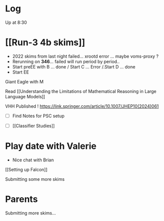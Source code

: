 

# Log

Up at 8:30

# [[Run-3 4b skims]]
- 2022 skims from last night failed... xrootd error ... maybe voms-proxy ?
- Rerunning on **346**... failed will run period by period.. 
- Start preEE with B ... done / Start C ... Error /.Start D ... done
- Start EE 

Giant Eagle with M

Read [[Understanding the Limitations of Mathematical Reasoning in Large Language Models]]

VHH Published ! https://link.springer.com/article/10.1007/JHEP10(2024)061

- [ ] Find Notes for PSC setup
- [ ] [[Classifier Studies]]


# Play date with Valerie
- Nice chat with Brian

[[Setting up Falcon]]

Submitting some more skims

# Parents 

Submitting more skims...